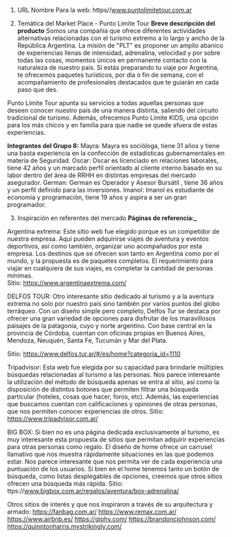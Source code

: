 1) URL
Nombre Para la web: https//www.puntolimitetour.com.ar
 
 
2) Temática del Market Place - Punto Limite Tour
**Breve descripción del producto**
 Somos una compañía que ofrece diferentes actividades alternativas relacionadas con el turismo extremo a lo largo y ancho de la República Argentina.
 La misión de "PLT" es proponer un amplio abanico de experiencias llenas de intensidad, adrenalina, velocidad y por sobre todas las cosas, momentos únicos en permanente contacto con la naturaleza de nuestro país.
 Si estás preparando tu viaje por Argentina, te ofrecemos paquetes turísticos, por día o fin de semana, con el acompañamiento de profesionales destacados que te guiarán en cada paso que des.
 
 Punto Limite Tour apunta su servicios a todas aquellas personas que deseen conocer nuestro país de una manera distinta, saliendo del circuito tradicional de turismo. Además, ofrecemos Punto Límite KIDS, una opción para los más chicos y en familia para que nadie se quede afuera de estas experiencias.
 
 
**Integrantes del Grupo 8:**
Mayra:
Mayra es socióloga, tiene 31 años y tiene una basta experiencia en la confección de estadísticas gubernamentales en materia de Seguridad.
Oscar:
Oscar es licenciado en relaciones laborales, tiene 42 años y un marcado perfil orientado al cliente interno basado en su labor dentro del área de RRHH en distintas empresas del mercado asegurador.
German:
German es Operador y Asesor Bursátil , tiene 36 años y un perfil definido para las inversiones.
Imanol:
Imanol es estudiante de economía y programación, tiene 19 años y aspira a ser un gran programador.
 
 
3) Inspiración en referentes del mercado
**Páginas de referencia:_**
 
Argentina extrema:
Este sitio web fue elegido porque es un competidor de nuestra empresa. Aquí pueden adquirirse viajes de aventura y eventos deportivos, así como también, organizar uno acompañados por esta empresa. Los destinos que se ofrecen son tanto en Argentina como por el mundo, y la propuesta es de paquetes completos. El requerimiento para viajar en cualquiera de sus viajes, es completar la cantidad de personas mínimas.  
Sitio: https://www.argentinaextrema.com/ 
 
DELFOS TOUR:
Otro interesante sitio dedicado al turismo y a la aventura extrema no solo por nuestro país sino también por varios puntos del globo terráqueo. Con un diseño simple pero completo, Delfos Tur se destaca por ofrecer una gran variedad de opciones para disfrutar de los maravillosos paisajes de la patagonia, cuyo y norte argentino. Con base central en la provincia de Córdoba, cuentan con oficinas propias en Buenos Aires, Mendoza, Neuquén, Santa Fe, Tucumán y Mar del Plata.
 
Sitio: https://www.delfos.tur.ar/#/es/home?categoria_id=1110 
 
 
Tripadvisor:
Esta web fue elegida por su capacidad para brindarle múltiples búsquedas relacionadas al turismo a las personas. Nos parece interesante la utilización del método de búsqueda apenas se entra al sitio, así como la disposición de distintos botones que permiten filtrar una búsqueda particular (hoteles, cosas que hacer, foros, etc). Además, las experiencias que buscamos cuentan con calificaciones y opiniones de otras personas, que nos permiten conocer experiencias de otros.
Sitio: https://www.tripadvisor.com.ar/ 
 
BIG BOX:
Si bien no es una página dedicada exclusivamente al turismo, es muy interesante esta propuesta de sitios que permitan adquirir experiencias para otras personas como regalo.
El diseño de home ofrece un carrusel llamativo que nos muestra rápidamente situaciones en las que podemos estar. Nos parece interesante que nos permita ver de cada experiencia una puntuación de los usuarios. Si bien en el home tenemos tanto un botón de búsqueda, como listas desplegables de opciones, creemos que otros sitios ofrecen una búsqueda más rápida.
Sitio: ttps://www.bigbox.com.ar/regalos/aventura/box-adrenalina/ 
 
 
Otros sitios de interés y que nos inspiraron a través de su arquitectura y armado:
https://fanbag.com.ar/
https://www.remax.com.ar/ 
https://www.airbnb.es/ 
https://giphy.com/ 
https://brandoncjohnson.com/ 
https://quinntonharris.mystrikingly.com/ 
 
